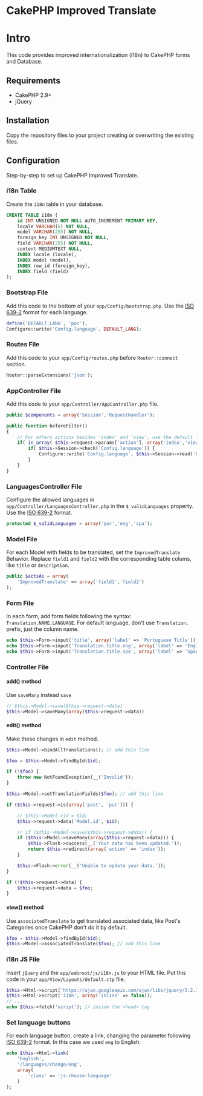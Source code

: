 # CakePHP Improved Translate

# Intro

This code provides improved internationalization (i18n) to CakePHP forms and Database.

## Requirements

* CakePHP 2.9+
* jQuery

## Installation

Copy the repository files to your project creating or overwriting the existing files.

## Configuration

Step-by-step to set up CakePHP Improved Translate.

### i18n Table

Create the `i18n` table in your database.

```sql
CREATE TABLE i18n (
	id INT UNSIGNED NOT NULL AUTO_INCREMENT PRIMARY KEY,
	locale VARCHAR(6) NOT NULL,
	model VARCHAR(255) NOT NULL,
	foreign_key INT UNSIGNED NOT NULL,
	field VARCHAR(255) NOT NULL,
	content MEDIUMTEXT NULL,
	INDEX locale (locale),
	INDEX model (model),
	INDEX row_id (foreign_key),
	INDEX field (field)
);
```

### Bootstrap File

Add this code to the bottom of your `app/Config/bootstrap.php`. Use the [ISO 639-2](http://www.loc.gov/standards/iso639-2/php/code_list.php) format for each language.

```php
define('DEFAULT_LANG', 'por');
Configure::write('Config.language', DEFAULT_LANG);
```

### Routes File

Add this code to your `app/Config/routes.php` before `Router::connect` section.

```php
Router::parseExtensions('json');
```

### AppController File

Add this code to your `app/Controller/AppController.php` file.

```php
public $components = array('Session','RequestHandler');

public function beforeFilter()
{
	// For others actions besides 'index' and 'view', use the default language to avoid errors
	if( in_array( $this->request->params['action'], array('index','view'))) {
		if( $this->Session->check('Config.language')) {
			Configure::write('Config.language', $this->Session->read('Config.language'));
		}
	}
}
```

### LanguagesController File

Configure the allowed languages in `app/Controller/LanguagesController.php` in the `$_validLanguages` property. Use the [ISO 639-2](http://www.loc.gov/standards/iso639-2/php/code_list.php) format.

```php
protected $_validLanguages = array('por','eng','spa');
```

### Model File

For each Model with fields to be translated, set the `ImprovedTranslate` Behavior. Replace `field1` and `field2` with the corresponding table colums, like `title` or `description`.

```php
public $actsAs = array(
	'ImprovedTranslate' => array('field1','field2')
);
```

### Form File

In each form, add form fields following the syntax: `Translation.NAME.LANGUAGE`. For default language, don't use `Translation.` prefix, just the column name.

```php
echo $this->Form->input('title', array('label' => 'Portuguese Title'));
echo $this->Form->input('Translation.title.eng', array('label' => 'English Title'));
echo $this->Form->input('Translation.title.spa', array('label' => 'Spanish Title'));
```

### Controller File

#### add() method

Use `saveMany` instead `save`

```php
// $this->Model->save($this->request->data)
$this->Model->saveMany(array($this->request->data))
```

#### edit() method

Make these changes in `edit` method.

```php
$this->Model->bindAllTranslations(); // add this line

$foo = $this->Model->findById($id);

if (!$foo) {
	throw new NotFoundException(__('Invalid'));
}

$this->Model->setTranslationFields($foo); // add this line

if ($this->request->is(array('post', 'put'))) {

	// $this->Model->id = $id;
	$this->request->data('Model.id', $id);

	// if ($this->Model->save($this->request->data)) {
	if ($this->Model->saveMany(array($this->request->data))) {
		$this->Flash->success(__('Your data has been updated.'));
		return $this->redirect(array('action' => 'index'));
	}

	$this->Flash->error(__('Unable to update your data.'));
}

if (!$this->request->data) {
	$this->request->data = $foo;
}
```

#### view() method

Use `associatedTranslate` to get translated associated data, like Post's Categories once CakePHP don't do it by default.

```php
$foo = $this->Model->findById($id);
$this->Model->associatedTranslate($foo); // add this line
```

### i18n JS File

Insert `jQuery` and the `app/webroot/js/i18n.js` to your HTML file. Put this code in your `app/View/Layouts/default.ctp` file.

```php
$this->Html->script('https://ajax.googleapis.com/ajax/libs/jquery/3.2.1/jquery.min.js', array('inline' => false));
$this->Html->script('i18n', array('inline' => false));
// ...
echo $this->fetch('script'); // inside the <head> tag
```

### Set language buttons

For each language button, create a link, changing the parameter following [ISO 639-2](http://www.loc.gov/standards/iso639-2/php/code_list.php) format. In this case we used `eng` to English.

```php
echo $this->Html->link(
	'English',
	'/languages/change/eng',
	array(
		'class' => 'js-choose-language'
	)
);
```
